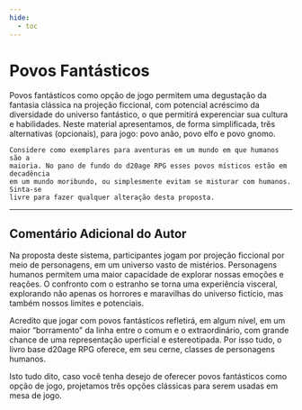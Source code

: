 ```yaml
---
hide:
  - toc
---
```


# Povos Fantásticos

Povos fantásticos como opção de jogo permitem uma degustação da fantasia clássica na projeção ficcional, com potencial acréscimo da diversidade do universo fantástico, o que permitirá experenciar sua cultura e habilidades. Neste material apresentamos, de forma simplificada, três alternativas (opcionais), para jogo: povo anão, povo elfo e povo gnomo.

````
Considere como exemplares para aventuras em um mundo em que humanos são a
maioria. No pano de fundo do d20age RPG esses povos místicos estão em decadência
em um mundo moribundo, ou simplesmente evitam se misturar com humanos. Sinta-se
livre para fazer qualquer alteração desta proposta.
````

---

## Comentário Adicional do Autor

Na proposta deste sistema, participantes jogam por projeção ficcional por meio de personagens, em um universo vasto de mistérios. Personagens humanos permitem uma maior capacidade de explorar nossas emoções e reações. O confronto com o estranho se torna uma experiência visceral, explorando não apenas os horrores e maravilhas do universo fictício, mas também nossos limites e potenciais.

Acredito que jogar com povos fantásticos refletirá, em algum nível, em um maior “borramento” da linha entre o comum e o extraordinário, com grande chance de uma representação  uperficial e estereotipada. Por isso tudo, o livro base d20age RPG oferece, em seu cerne, classes de personagens humanos.

Isto tudo dito, caso você tenha desejo de oferecer povos fantásticos como opção de jogo, projetamos três opções clássicas para serem usadas em mesa de jogo.